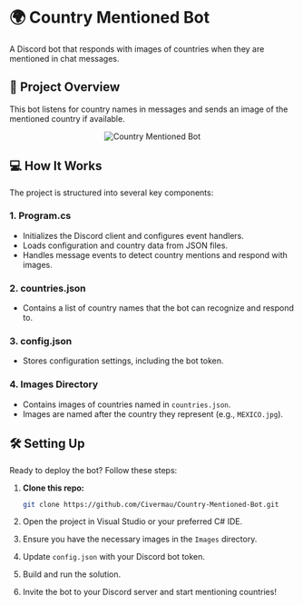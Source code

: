 # 🌍 Country Mentioned Bot

A Discord bot that responds with images of countries when they are mentioned in chat messages.

## 📜 Project Overview

This bot listens for country names in messages and sends an image of the mentioned country if available.

<div align="center">
  <img src="https://github.com/user-attachments/assets/344b3eed-5dd3-4806-9164-b2f0c6c194e9" alt="Country Mentioned Bot">
</div>

## 💻 How It Works

The project is structured into several key components:

### 1. **Program.cs**
   - Initializes the Discord client and configures event handlers.
   - Loads configuration and country data from JSON files.
   - Handles message events to detect country mentions and respond with images.

### 2. **countries.json**
   - Contains a list of country names that the bot can recognize and respond to.

### 3. **config.json**
   - Stores configuration settings, including the bot token.

### 4. **Images Directory**
   - Contains images of countries named in `countries.json`.
   - Images are named after the country they represent (e.g., `MEXICO.jpg`).

## 🛠️ Setting Up

Ready to deploy the bot? Follow these steps:

1. **Clone this repo:**
   ```bash
   git clone https://github.com/Civermau/Country-Mentioned-Bot.git
   ```
2. Open the project in Visual Studio or your preferred C# IDE.

3. Ensure you have the necessary images in the `Images` directory.

4. Update `config.json` with your Discord bot token.

5. Build and run the solution.

6. Invite the bot to your Discord server and start mentioning countries!
